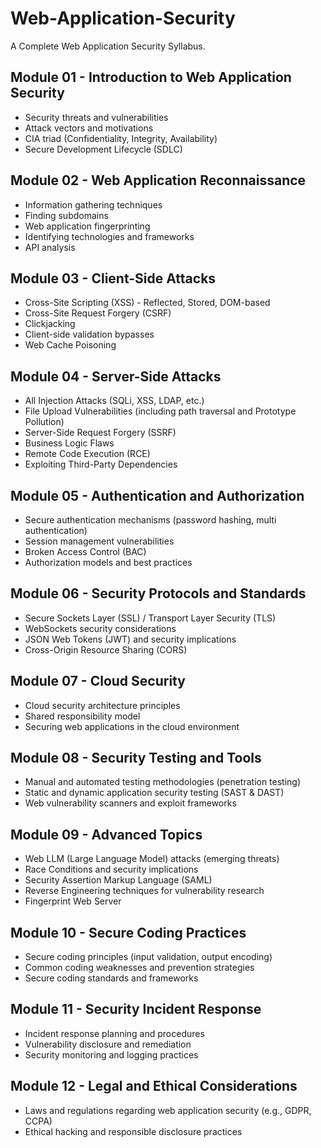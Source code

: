 # Web-Application-Security
A Complete Web Application Security Syllabus.
## Module 01 - Introduction to Web Application Security
* Security threats and vulnerabilities
* Attack vectors and motivations
* CIA triad (Confidentiality, Integrity, Availability)
* Secure Development Lifecycle (SDLC)
## Module 02 - Web Application Reconnaissance
* Information gathering techniques
* Finding subdomains
* Web application fingerprinting
* Identifying technologies and frameworks
* API analysis
## Module 03 - Client-Side Attacks
* Cross-Site Scripting (XSS) - Reflected, Stored, DOM-based
* Cross-Site Request Forgery (CSRF)
* Clickjacking
* Client-side validation bypasses
* Web Cache Poisoning
## Module 04 - Server-Side Attacks
* All Injection Attacks (SQLi, XSS, LDAP, etc.)
* File Upload Vulnerabilities (including path traversal and Prototype Pollution)
* Server-Side Request Forgery (SSRF)
* Business Logic Flaws
* Remote Code Execution (RCE)
* Exploiting Third-Party Dependencies
## Module 05 - Authentication and Authorization
* Secure authentication mechanisms (password hashing, multi authentication)
* Session management vulnerabilities
* Broken Access Control (BAC)
* Authorization models and best practices
## Module 06 - Security Protocols and Standards
* Secure Sockets Layer (SSL) / Transport Layer Security (TLS)
* WebSockets security considerations
* JSON Web Tokens (JWT) and security implications
* Cross-Origin Resource Sharing (CORS)
## Module 07 - Cloud Security
* Cloud security architecture principles
* Shared responsibility model
* Securing web applications in the cloud environment
## Module 08 - Security Testing and Tools
* Manual and automated testing methodologies (penetration testing)
* Static and dynamic application security testing (SAST & DAST)
* Web vulnerability scanners and exploit frameworks
## Module 09 - Advanced Topics
* Web LLM (Large Language Model) attacks (emerging threats)
* Race Conditions and security implications
* Security Assertion Markup Language (SAML)
* Reverse Engineering techniques for vulnerability research
* Fingerprint Web Server
## Module 10 - Secure Coding Practices
* Secure coding principles (input validation, output encoding)
* Common coding weaknesses and prevention strategies
* Secure coding standards and frameworks
## Module 11 - Security Incident Response
* Incident response planning and procedures
* Vulnerability disclosure and remediation
* Security monitoring and logging practices
## Module 12 - Legal and Ethical Considerations
* Laws and regulations regarding web application security (e.g., GDPR, CCPA)
* Ethical hacking and responsible disclosure practices
